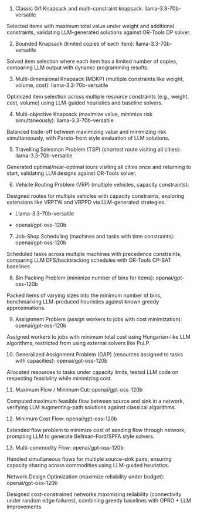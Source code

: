 1. Classic 0/1 Knapsack and multi-constraint knapsack: llama-3.3-70b-versatile

Selected items with maximum total value under weight and additional constraints, validating LLM-generated solutions against OR-Tools DP solver.
  
2. Bounded Knapsack (limited copies of each item): llama-3.3-70b-versatile

Solved item selection where each item has a limited number of copies, comparing LLM output with dynamic programming results.


3. Multi-dimensional Knapsack (MDKP) (multiple constraints like weight, volume, cost): llama-3.3-70b-versatile

Optimized item selection across multiple resource constraints (e.g., weight, cost, volume) using LLM-guided heuristics and baseline solvers.


4. Multi-objective Knapsack (maximize value, minimize risk simultaneously): llama-3.3-70b-versatile

Balanced trade-off between maximizing value and minimizing risk simultaneously, with Pareto-front style evaluation of LLM solutions.


5. Travelling Salesman Problem (TSP) (shortest route visiting all cities): llama-3.3-70b-versatile

Generated optimal/near-optimal tours visiting all cities once and returning to start, validating LLM designs against OR-Tools solver.


6. Vehicle Routing Problem (VRP) (multiple vehicles, capacity constraints):

Designed routes for multiple vehicles with capacity constraints, exploring extensions like VRPTW and VRPPD via LLM-generated strategies.

- Llama-3.3-70b-versatile

- openai/gpt-oss-120b


7. Job-Shop Scheduling (machines and tasks with time constraints): openai/gpt-oss-120b

Scheduled tasks across multiple machines with precedence constraints, comparing LLM DFS/backtracking schedules with OR-Tools CP-SAT baselines.


8. Bin Packing Problem (minimize number of bins for items): openai/gpt-oss-120b

Packed items of varying sizes into the minimum number of bins, benchmarking LLM-produced heuristics against known greedy approximations.


9. Assignment Problem (assign workers to jobs with cost minimization): openai/gpt-oss-120b

Assigned workers to jobs with minimum total cost using Hungarian-like LLM algorithms, restricted from using external solvers like PuLP.


10. Generalized Assignment Problem (GAP) (resources assigned to tasks with capacities): openai/gpt-oss-120b

Allocated resources to tasks under capacity limits, tested LLM code on respecting feasibility while minimizing cost.


11. Maximum Flow / Minimum Cut: openai/gpt-oss-120b

Computed maximum feasible flow between source and sink in a network, verifying LLM augmenting-path solutions against classical algorithms.


12. Minimum Cost Flow: openai/gpt-oss-120b

Extended flow problem to minimize cost of sending flow through network, prompting LLM to generate Bellman-Ford/SPFA style solvers.


13. Multi-commodity Flow: openai/gpt-oss-120b

Handled simultaneous flows for multiple source-sink pairs, ensuring capacity sharing across commodities using LLM-guided heuristics.


Network Design Optimization (maximize reliability under budget): openai/gpt-oss-120b

Designed cost-constrained networks maximizing reliability (connectivity under random edge failures), combining greedy baselines with OPRO + LLM improvements.

